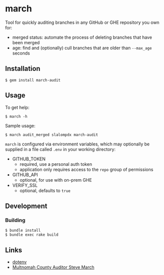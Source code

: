 march
=====

Tool for quickly auditing branches in any GitHub or GHE repository you own for:

- merged status: automate the process of deleting branches that have been merged
- age: find and (optionally) cull branches that are older than `--max_age` seconds

Installation
------------

```
$ gem install march-audit
```

Usage
-----

To get help:

```
$ march -h
```

Sample usage:

```
$ march audit_merged slalompdx march-audit
```

`march` is configured via environment variables, which may optionally be supplied in a file called `.env` in your working directory:

- GITHUB_TOKEN
  - required, use a personal auth token
  - application only requires access to the `repo` group of permissions
- GITHUB_API
  - optional, for use with on-prem GHE
- VERIFY_SSL
  - optional, defaults to `true`

Development
-----------

### Building

```
$ bundle install
$ bundle exec rake build
```

Links
-----

- [dotenv](https://github.com/bkeepers/dotenv)
- [Multnomah County Auditor Steve March](https://multco.us/auditor)
